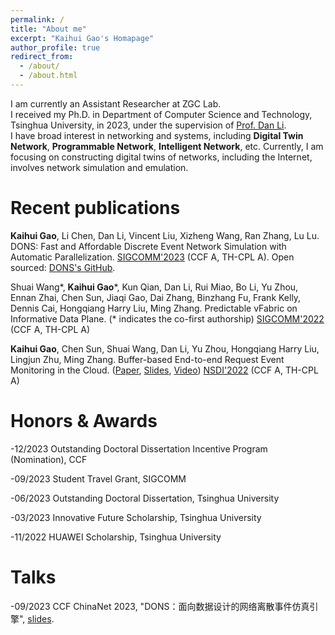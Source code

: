 ```yaml
---
permalink: /
title: "About me"
excerpt: "Kaihui Gao's Homapage"
author_profile: true
redirect_from: 
  - /about/
  - /about.html
---
```

I am currently an Assistant Researcher at ZGC Lab.  
I received my Ph.D. in Department of Computer Science and Technology, Tsinghua University, in 2023, under the supervision of [Prof. Dan Li](https://nasp.cs.tsinghua.edu.cn/lidan.html).  
I have broad interest in networking and systems, including **Digital Twin Network**, **Programmable Network**, **Intelligent Network**, etc. Currently, I am focusing on constructing digital twins of networks, including the Internet, involves network simulation and emulation.



Recent publications
======
**Kaihui Gao**, Li Chen, Dan Li, Vincent Liu, Xizheng Wang, Ran Zhang, Lu Lu. DONS: Fast and Affordable Discrete Event Network Simulation with Automatic Parallelization. [SIGCOMM'2023](https://conferences.sigcomm.org/sigcomm/2023/) (CCF A, TH-CPL A). Open sourced: [DONS's GitHub](https://github.com/dons2023/Data-Oriented-Network-Simulator).


Shuai Wang\*, **Kaihui Gao**\*, Kun Qian, Dan Li, Rui Miao, Bo Li, Yu Zhou, Ennan Zhai, Chen Sun, Jiaqi Gao, Dai Zhang, Binzhang Fu, Frank Kelly, Dennis Cai, Hongqiang Harry Liu, Ming Zhang. Predictable vFabric on Informative Data Plane. (\* indicates the co-first authorship) [SIGCOMM'2022](https://conferences.sigcomm.org/sigcomm/2022/) (CCF A, TH-CPL A)

**Kaihui Gao**, Chen Sun, Shuai Wang, Dan Li, Yu Zhou, Hongqiang Harry Liu, Lingjun Zhu, Ming Zhang. Buffer-based End-to-end Request Event Monitoring in the Cloud. ([Paper](https://www.usenix.org/system/files/nsdi22-paper-gao_kaihui.pdf), [Slides](https://cloud.tsinghua.edu.cn/f/a6fc57bfe4904b6292e6/), [Video](https://cloud.tsinghua.edu.cn/f/582e36e66b2546f2a2aa/))
[NSDI'2022](https://www.usenix.org/conference/nsdi22) (CCF A, TH-CPL A)


Honors & Awards
======
-12/2023 Outstanding Doctoral Dissertation Incentive Program (Nomination), CCF

-09/2023 Student Travel Grant, SIGCOMM

-06/2023 Outstanding Doctoral Dissertation, Tsinghua University

-03/2023 Innovative Future Scholarship, Tsinghua University

-11/2022 HUAWEI Scholarship, Tsinghua University

Talks
======
-09/2023 CCF ChinaNet 2023, "DONS：面向数据设计的网络离散事件仿真引擎", [slides](https://github.com/PaulGao96/paulgao96.github.io/blob/master/files/DONS%E5%AE%A3%E8%AE%B2-CCF%20ChinaNet%20%E6%B8%A9%E5%B7%9E-%E9%AB%98%E5%87%AF%E8%BE%89.pdf).
